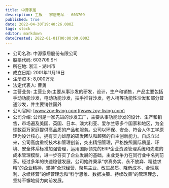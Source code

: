 ```yaml
---
title: 中源家居
description: 主板 - 家居用品 - 603709
published: true
date: 2022-04-30T19:40:26.000Z
tags: stock
editor: markdown
dateCreated: 2022-01-01T00:00:00.000Z
---
```


- 公司名称: 中源家居股份有限公司
- 股票代码: 603709.SH
- 所在地: 浙江 - 湖州市
- 成立日期: 2001年11月16日
- 注册资本: 8,000万元
- 法定代表人: 曹勇
- 主营业务: 主营业务:主要从事沙发的研发，设计，生产和销售，产品主要包括手动功能沙发，电动功能沙发，扶手推背沙发，老人椅等功能性沙发和部分普通沙发，并主要销往国外
- 公司官网: [www.zoy-living.com](www.zoy-living.com)
- 公司介绍: 公司是一家先进的沙发工厂，主要从事功能沙发的设计、生产和销售，市场遍及美国、英国、日本、澳大利亚、爱尔兰等多个国家和地区，为全球数百万家庭提供高品质的产品和服务。公司以环保、安全、符合人体工学原理为设计核心，拥有实力雄厚的研发团队和超强的自主创新能力。自成立以来，公司高度重视技术和管理创新，突出精细管理，严格按照国际质量、环境、安全体系标准加强管理，运用国际领先的ERP企业资源管理系统和先进的成本管理模型，进一步夯实了企业发展的基础，主业竞争力在同行业中名列前茅。经过多年的快速稳健发展，公司始终秉承“求真务实、永不放弃、精益求精”的企业精神，坚持“全球经营、聚焦主业、改进品质、降低成本、合理赢利、永续经营”的经营理念和“科学思维、数据决策、持续改善”的管理理念，坚持不懈地努力向前发展。


